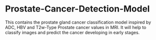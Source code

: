 # Prostate-Cancer-Detection-Model
This contains the prostate gland cancer classification model inspired by ADC, HBV and T2w-Type Prostate cancer values in MRI. It will help to classify images and predict the cancer developing in early stages.
